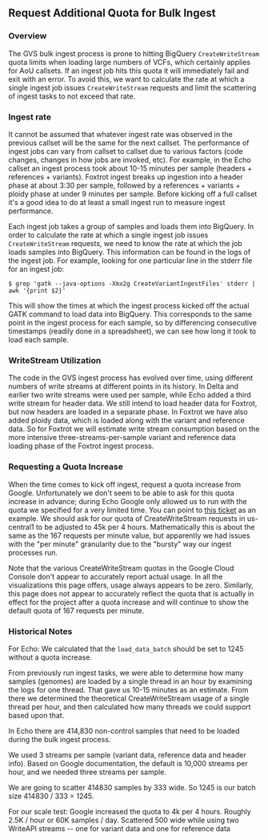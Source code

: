 ## Request Additional Quota for Bulk Ingest

### Overview

The GVS bulk ingest process is prone to hitting BigQuery `CreateWriteStream` quota limits when loading large numbers of
VCFs, which certainly applies for AoU callsets. If an ingest job hits this quota it will immediately fail and
exit with an error. To avoid this, we want to calculate the rate at which a single ingest job issues `CreateWriteStream`
requests and limit the scattering of ingest tasks to not exceed that rate.

### Ingest rate

It cannot be assumed that whatever ingest rate was observed in the previous callset will be the same for the next
callset. The performance of ingest jobs can vary from callset to callset due to various factors (code changes,
changes in how jobs are invoked, etc).
For example, in the Echo callset an ingest process took about 10-15 minutes per sample (headers + references +
variants). Foxtrot ingest breaks up ingestion into a header phase at about 3:30 per sample, followed by a references +
variants + ploidy phase at under 9 minutes per sample. Before kicking off a full callset it's a good idea to do at least
a small ingest run to measure ingest performance.

Each ingest job takes a group of samples and loads them into BigQuery. In order to calculate the rate at which a single
ingest job issues `CreateWriteStream` requests, we need to know the rate at which the job loads samples into BigQuery.
This information can be found in the logs of the ingest job. For example, looking for one particular line in the stderr
file for an ingest job:

```
$ grep 'gatk --java-options -Xmx2g CreateVariantIngestFiles' stderr | awk '{print $2}'
```

This will show the times at which the ingest process kicked off the actual GATK command to load data into BigQuery.
This corresponds to the same point in the ingest process for each sample, so by differencing consecutive timestamps
(readily done in a spreadsheet), we can see how long it took to load each sample.

### WriteStream Utilization

The code in the GVS ingest process has evolved over time, using different numbers of write streams at different points
in its history. In Delta and earlier two write streams were used per sample, while Echo added a third write stream for
header data. We still intend to load header data for Foxtrot, but now headers are loaded in a separate phase. In Foxtrot
we have also added ploidy data, which is loaded along with the variant and reference data. So for Foxtrot we will
estimate write stream consumption based on the more intensive three-streams-per-sample variant and reference data
loading phase of the Foxtrot ingest process.

### Requesting a Quota Increase

When the time comes to kick off ingest, request a quota increase from Google. Unfortunately we don't seem to be able to
ask for this quota increase in advance; during Echo Google only allowed us to run with the quota we specified for a very
limited time. You can point to [this ticket](https://console.cloud.google.com/support/cases/detail/v2/47548796?project=broad-dsde-methods)
as an example. We should ask for our quota of CreateWriteStream requests in us-central1 to be adjusted
to 45k per 4 hours. Mathematically this is about the same as the 167 requests per minute value, but apparently we had
issues with the "per minute" granularity due to the "bursty" way our ingest processes run.

Note that the various CreateWriteStream quotas in the Google Cloud Console don't appear to accurately report actual
usage. In all the visualizations this page offers, usage always appears to be zero. Similarly, this page does not appear
to accurately reflect the quota that is actually in effect for the project after a quota increase and will continue to
show the default quota of 167 requests per minute.

### Historical Notes

For Echo:
We calculated that the `load_data_batch` should be set to 1245 without a quota increase.

From previously run ingest tasks, we were able to determine how many samples (genomes) are loaded by a single thread in
an hour by examining the logs for one thread. That gave us 10-15 minutes as an estimate.
From there we determined the theoretical CreateWriteStream usage of a single thread per hour, and then calculated how
many threads we could support based upon that.

In Echo there are 414,830 non-control samples that need to be loaded during the bulk ingest process.

We used 3 streams per sample (variant data, reference data and header info).
Based on Google documentation, the default is 10,000 streams per hour, and we needed three streams per sample.

We are going to scatter 414830 samples by 333 wide. So 1245 is our batch size
414830 / 333 = 1245.

For our scale test:
Google increased the quota to 4k per 4 hours.
Roughly 2.5K / hour or 60K samples / day. Scattered 500 wide while using two WriteAPI streams -- one for variant data
and one for reference data
